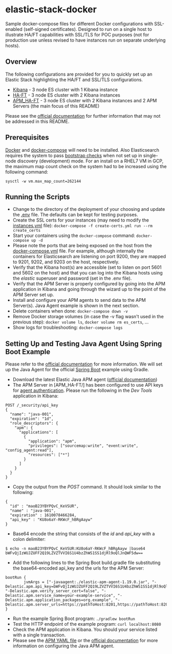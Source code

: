 # elastic-stack-docker
Sample docker-compose files for different Docker configurations with SSL-enabled (self-signed certificates).  Designed to run on a single host to illustrate HA/FT capabilities with SSL/TLS for POC purposes (not for production use unless revised to have instances run on separate underlying hosts).

## Overview
The following configurations are provided for you to quickly set up an Elastic Stack highlighting the HA/FT and SSL/TLS configurations.

* [Kibana](Kibana) - 3 node ES cluster with 1 Kibana instance
* [HA-FT](HA-FT) - 3 node ES cluster with 2 Kibana instances
* [APM_HA-FT](APM_HA_FT) - 3 node ES cluster with 2 Kibana instances and 2 APM Servers (the main focus of this README)

Please see the [official documentation](https://www.elastic.co/guide/en/elasticsearch/reference/current/configuring-tls-docker.html) for further information that may not be addressed in this README.

## Prerequisites
[Docker](https://docs.docker.com/get-docker/) and [docker-compose](https://docs.docker.com/compose/install/) will need to be installed.  Also Elasticsearch requires the system to pass [bootstrap checks](https://www.elastic.co/guide/en/elasticsearch/reference/current/bootstrap-checks.html) when not set up in single-node discovery (development) mode.  For an install on a RHEL7 VM in GCP, the maximum map count check on the system had to be increased using the following command: 

`sysctl -w vm.max_map_count=262144` 


## Running the Scripts
* Change to the directory of the deployment of your choosing and update the [.env](APM_HA-FT/.env) file.  The defaults can be kept for testing purposes.
* Create the SSL certs for your instances (may need to modify the [instances.yml](APM_HA-FT/instances.yml) file):
`docker-compose -f create-certs.yml run --rm create_certs`
* Start your containers using the `docker-compose` command:
`docker-compose up -d`
* Please note the ports that are being exposed on the host from the [docker-compose.yml](APM_HA-FT/docker-compose.yml) file.  For example, although internally the containers for Elasticsearch are listening on port 9200, they are mapped to 9201, 9202, and 9203 on the host, respectively. 
* Verify that the Kibana host(s) are accessible (set to listen on port 5601 and 5602 on the host) and that you can log into the Kibana hosts using the _elastic_ superuser and password (set in the .env file).
* Verify that the APM Server is properly configured by going into the APM application in Kibana and going through the wizard up to the point of the APM Server set up.
* Install and configure your APM agents to send data to the APM Server(s).  Java Agent example is shown in the next section.
* Delete containers when done:
`docker-compose down -v`
* Remove Docker storage volumes (in case the -v flag wasn't used in the previous step):
`docker volume ls`,
`docker volume rm es_certs`,
...
* Show logs for troubleshooting:
`docker-compose logs`

## Setting Up and Testing Java Agent Using Spring Boot Example
Please refer to the [official documentation](https://www.elastic.co/guide/en/apm/agent/java/current/setup-javaagent.html) for more information.  We will set up the Java Agent for the official [Spring Boot](https://spring.io/guides/gs/spring-boot/) example using Gradle.

* Download the latest Elastic Java APM agent ([official documentation](https://www.elastic.co/guide/en/apm/agent/java/current/setup-javaagent.html))
* The APM Server in [APM_HA-FT/] has been configured to use API keys for [agent authentication](https://www.elastic.co/guide/en/apm/server/current/api-key.html#create-api-key-workflow).  Please run the following in the _Dev Tools_ application in Kibana:
```
POST /_security/api_key
{
  "name": "java-001", 
  "expiration": "1d", 
  "role_descriptors": {
    "apm": {
      "applications": [
        {
          "application": "apm",
          "privileges": ["sourcemap:write", "event:write", "config_agent:read"], 
          "resources": ["*"]
        }
      ]
    }
  }
}
```
* Copy the output from the _POST_ command.  It should look similar to the following:
```
{
  "id" : "maoB23YBYPQvC_KeVSUR",
  "name" : "java-001",
  "expiration" : 1610078466284,
  "api_key" : "KU8o6aY-RKWcF_hBRgAayw"
} 
```
* Base64 encode the string that consists of the _id_ and _api_key_ with a colon delimiter:
```
$ echo -n maoB23YBYPQvC_KeVSUR:KU8o6aY-RKWcF_hBRgAayw |base64
bWFvQjIzWUJZUFF2Q19LZVZTVVI6S1U4bzZhWS1SS1djRl9oQlJnQWF5dw==
```
* Add the following lines to the Spring Boot build.gradle file substituting the base64-encoded api_key and the urls for the APM Server:
```
bootRun {
        jvmArgs = ["-javaagent:./elastic-apm-agent-1.19.0.jar", "-Delastic.apm.api_key=bWFvQjIzWUJZUFF2Q19LZVZTVVI6S1U4bzZhWS1SS1djRl9oQlJnQWF5dw==", "-Delastic.apm.verify_server_cert=false", "-Delastic.apm.service_name=your-example-service", "-Delastic.apm.application_packages=org.example", "-Delastic.apm.server_urls=https://pathToHost:8201,https://pathToHost:8202"]
}
```
* Run the example Spring Boot program: 
`./gradlew bootRun`
* Test the HTTP endpoint of the example program:
`curl localhost:8080`
* Check the APM application in Kibana.  You should your service listed with a single transaction.
* Please see the [APM YAML file](https://raw.githubusercontent.com/elastic/apm-server/7.x/apm-server.docker.yml) or the [official documentation](https://www.elastic.co/guide/en/apm/agent/java/current/configuration.html) for more information on configuring the Java APM agent.






